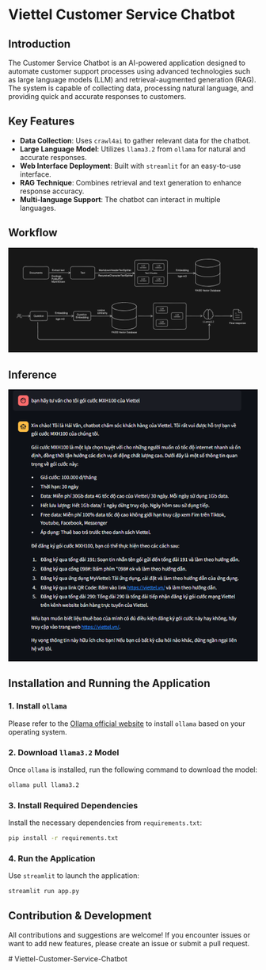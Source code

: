 # Viettel Customer Service Chatbot

## Introduction
The Customer Service Chatbot is an AI-powered application designed to automate customer support processes using advanced technologies such as large language models (LLM) and retrieval-augmented generation (RAG). The system is capable of collecting data, processing natural language, and providing quick and accurate responses to customers.

## Key Features
- **Data Collection**: Uses `crawl4ai` to gather relevant data for the chatbot.
- **Large Language Model**: Utilizes `llama3.2` from `ollama` for natural and accurate responses.
- **Web Interface Deployment**: Built with `streamlit` for an easy-to-use interface.
- **RAG Technique**: Combines retrieval and text generation to enhance response accuracy.
- **Multi-language Support**: The chatbot can interact in multiple languages.

## Workflow
![Workflow Diagram](images/RAG_image.png)

## Inference
![Inference Diagram](images/inference.png)

## Installation and Running the Application

### 1. Install `ollama`
Please refer to the [Ollama official website](https://ollama.com) to install `ollama` based on your operating system.

### 2. Download `llama3.2` Model
Once `ollama` is installed, run the following command to download the model:
```bash
ollama pull llama3.2
```

### 3. Install Required Dependencies
Install the necessary dependencies from `requirements.txt`:
```bash
pip install -r requirements.txt
```

### 4. Run the Application
Use `streamlit` to launch the application:
```bash
streamlit run app.py
```

## Contribution & Development
All contributions and suggestions are welcome! If you encounter issues or want to add new features, please create an issue or submit a pull request.

#   V i e t t e l - C u s t o m e r - S e r v i c e - C h a t b o t 
 
 